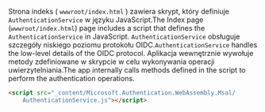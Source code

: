 <span data-ttu-id="8e32c-101">Strona indeks ( `wwwroot/index.html` ) zawiera skrypt, który definiuje `AuthenticationService` w języku JavaScript.</span><span class="sxs-lookup"><span data-stu-id="8e32c-101">The Index page (`wwwroot/index.html`) page includes a script that defines the `AuthenticationService` in JavaScript.</span></span> <span data-ttu-id="8e32c-102">`AuthenticationService` obsługuje szczegóły niskiego poziomu protokołu OIDC.</span><span class="sxs-lookup"><span data-stu-id="8e32c-102">`AuthenticationService` handles the low-level details of the OIDC protocol.</span></span> <span data-ttu-id="8e32c-103">Aplikacja wewnętrznie wywołuje metody zdefiniowane w skrypcie w celu wykonywania operacji uwierzytelniania.</span><span class="sxs-lookup"><span data-stu-id="8e32c-103">The app internally calls methods defined in the script to perform the authentication operations.</span></span>

```html
<script src="_content/Microsoft.Authentication.WebAssembly.Msal/
    AuthenticationService.js"></script>
```
